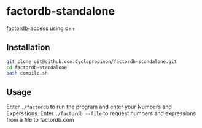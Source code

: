 # factordb-standalone
[factordb](http://factordb.com/)-access using c++

## Installation
``` bash
git clone git@github.com:Cyclopropinon/factordb-standalone.git
cd factordb-standalone
bash compile.sh
```

## Usage
Enter `./factordb` to run the program and enter your Numbers and Experssions.
Enter `./factordb --file` to request numbers and expressions from a file to factordb.com
